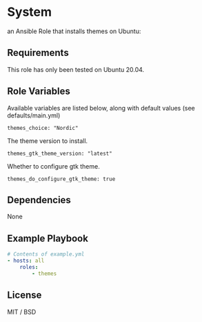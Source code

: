 System
======

an Ansible Role that installs themes on Ubuntu:

Requirements
------------

This role has only been tested on Ubuntu 20.04.

Role Variables
--------------

Available variables are listed below, along with default values (see defaults/main.yml)

    themes_choice: "Nordic"

The theme version to install.

    themes_gtk_theme_version: "latest"

Whether to configure gtk theme.

    themes_do_configure_gtk_theme: true

Dependencies
------------

None

Example Playbook
----------------

```yaml
# Contents of example.yml
- hosts: all      
    roles:
        - themes
```

License
-------

MIT / BSD
